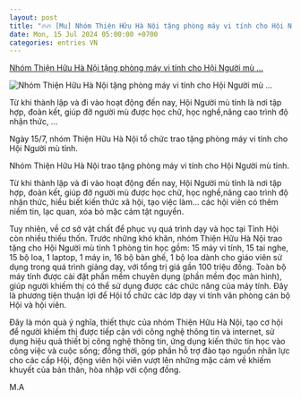 ```yaml
---
layout: post
title: "🔥🔥 [Mu] Nhóm Thiện Hữu Hà Nội tặng phòng máy vi tính cho Hội Người mù ..."
date: Mon, 15 Jul 2024 05:00:00 +0700
categories: entries VN
---
```

[Nhóm Thiện Hữu Hà Nội tặng phòng máy vi tính cho Hội Người mù ...](https://baocaobang.vn/nhom-thien-huu-ha-noi-tang-phong-may-vi-tinh-cho-hoi-nguoi-mu-tinh-3170649.html)

![Nhóm Thiện Hữu Hà Nội tặng phòng máy vi tính cho Hội Người mù ...](https://mediabcb.mediatech.vn/upload/image/202407/thumbnail/122579_815df87acadb688531ca_11585515.jpg)

Từ khi thành lập và đi vào hoạt động đến nay, Hội Người mù tỉnh là nơi tập hợp, đoàn kết, giúp đỡ người mù được học chữ, học nghề,nâng cao trình độ nhận thức, ...

Ngày 15/7, nhóm Thiện Hữu Hà Nội tổ chức trao tặng phòng máy vi tính cho Hội Người mù tỉnh.

Nhóm Thiện Hữu Hà Nội trao tặng phòng máy vi tính cho Hội Người mù tỉnh.

Từ khi thành lập và đi vào hoạt động đến nay, Hội Người mù tỉnh là nơi tập hợp, đoàn kết, giúp đỡ người mù được học chữ, học nghề,nâng cao trình độ nhận thức, hiểu biết kiến thức xã hội, tạo việc làm... các hội viên có thêm niềm tin, lạc quan, xóa bỏ mặc cảm tật nguyền.

Tuy nhiên, về cơ sở vật chất để phục vụ quá trình dạy và học tại Tỉnh Hội còn nhiều thiếu thốn. Trước những khó khăn, nhóm Thiện Hữu Hà Nội trao tặng cho Hội Người mù tỉnh 1 phòng tin học gồm: 15 máy vi tính, 15 tai nghe, 15 bộ loa, 1 laptop, 1 máy in, 16 bộ bàn ghế, 1 bộ loa dành cho giáo viên sử dụng trong quá trình giảng dạy, với tổng trị giá gần 100 triệu đồng. Toàn bộ máy tính được cài đặt phần mềm chuyên dụng (phần mềm đọc màn hình), giúp người khiếm thị có thể sử dụng được các chức năng của máy tính. Đây là phương tiện thuận lợi để Hội tổ chức các lớp dạy vi tính văn phòng cán bộ Hội và hội viên.

Đây là món quà ý nghĩa, thiết thực của nhóm Thiện Hữu Hà Nội, tạo cơ hội để người khiếm thị được tiếp cận với công nghệ thông tin và internet, sử dụng hiệu quả thiết bị công nghệ thông tin, ứng dụng kiến thức tin học vào công việc và cuộc sống; đồng thời, góp phần hỗ trợ đào tạo nguồn nhân lực cho các cấp Hội, động viên hội viên vượt lên những mặc cảm về khiếm khuyết của bản thân, hòa nhập với cộng đồng.

M.A

